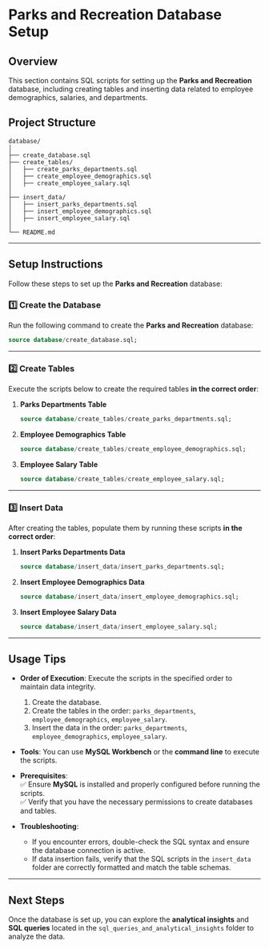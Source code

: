 # **Parks and Recreation Database Setup**  

## **Overview**  
This section contains SQL scripts for setting up the **Parks and Recreation** database, including creating tables and inserting data related to employee demographics, salaries, and departments.  

## **Project Structure**  

```
database/
│
├── create_database.sql         
├── create_tables/               
│   ├── create_parks_departments.sql
│   ├── create_employee_demographics.sql
│   ├── create_employee_salary.sql
│
├── insert_data/                
│   ├── insert_parks_departments.sql
│   ├── insert_employee_demographics.sql
│   ├── insert_employee_salary.sql
│
└── README.md             
```

---

## **Setup Instructions**  

Follow these steps to set up the **Parks and Recreation** database:  

### **1️⃣ Create the Database**  
Run the following command to create the **Parks and Recreation** database:  
```sql
source database/create_database.sql;
```

---

### **2️⃣ Create Tables**  
Execute the scripts below to create the required tables **in the correct order**:  

1. **Parks Departments Table**  
   ```sql
   source database/create_tables/create_parks_departments.sql;
   ```

2. **Employee Demographics Table**  
   ```sql
   source database/create_tables/create_employee_demographics.sql;
   ```

3. **Employee Salary Table**  
   ```sql
   source database/create_tables/create_employee_salary.sql;
   ```

---

### **3️⃣ Insert Data**  
After creating the tables, populate them by running these scripts **in the correct order**:  

1. **Insert Parks Departments Data**  
   ```sql
   source database/insert_data/insert_parks_departments.sql;
   ```

2. **Insert Employee Demographics Data**  
   ```sql
   source database/insert_data/insert_employee_demographics.sql;
   ```

3. **Insert Employee Salary Data**  
   ```sql
   source database/insert_data/insert_employee_salary.sql;
   ```

---

## **Usage Tips**  

- **Order of Execution**: Execute the scripts in the specified order to maintain data integrity.  
  1. Create the database.  
  2. Create the tables in the order: `parks_departments`, `employee_demographics`, `employee_salary`.  
  3. Insert the data in the order: `parks_departments`, `employee_demographics`, `employee_salary`.  

- **Tools**: You can use **MySQL Workbench** or the **command line** to execute the scripts.  

- **Prerequisites**:  
  ✅ Ensure **MySQL** is installed and properly configured before running the scripts.  
  ✅ Verify that you have the necessary permissions to create databases and tables.  

- **Troubleshooting**:  
  - If you encounter errors, double-check the SQL syntax and ensure the database connection is active.  
  - If data insertion fails, verify that the SQL scripts in the `insert_data` folder are correctly formatted and match the table schemas.  

---

## **Next Steps**  
Once the database is set up, you can explore the **analytical insights** and **SQL queries** located in the `sql_queries_and_analytical_insights` folder to analyze the data.